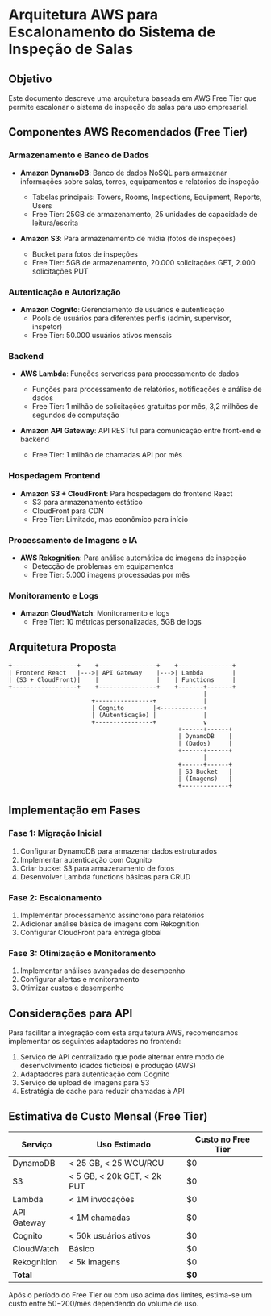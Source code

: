 
# Arquitetura AWS para Escalonamento do Sistema de Inspeção de Salas

## Objetivo
Este documento descreve uma arquitetura baseada em AWS Free Tier que permite escalonar o sistema de inspeção de salas para uso empresarial.

## Componentes AWS Recomendados (Free Tier)

### Armazenamento e Banco de Dados
- **Amazon DynamoDB**: Banco de dados NoSQL para armazenar informações sobre salas, torres, equipamentos e relatórios de inspeção
  - Tabelas principais: Towers, Rooms, Inspections, Equipment, Reports, Users
  - Free Tier: 25GB de armazenamento, 25 unidades de capacidade de leitura/escrita
  
- **Amazon S3**: Para armazenamento de mídia (fotos de inspeções)
  - Bucket para fotos de inspeções
  - Free Tier: 5GB de armazenamento, 20.000 solicitações GET, 2.000 solicitações PUT

### Autenticação e Autorização
- **Amazon Cognito**: Gerenciamento de usuários e autenticação
  - Pools de usuários para diferentes perfis (admin, supervisor, inspetor)
  - Free Tier: 50.000 usuários ativos mensais

### Backend
- **AWS Lambda**: Funções serverless para processamento de dados
  - Funções para processamento de relatórios, notificações e análise de dados
  - Free Tier: 1 milhão de solicitações gratuitas por mês, 3,2 milhões de segundos de computação
  
- **Amazon API Gateway**: API RESTful para comunicação entre front-end e backend
  - Free Tier: 1 milhão de chamadas API por mês

### Hospedagem Frontend
- **Amazon S3 + CloudFront**: Para hospedagem do frontend React
  - S3 para armazenamento estático
  - CloudFront para CDN
  - Free Tier: Limitado, mas econômico para início

### Processamento de Imagens e IA
- **AWS Rekognition**: Para análise automática de imagens de inspeção
  - Detecção de problemas em equipamentos
  - Free Tier: 5.000 imagens processadas por mês

### Monitoramento e Logs
- **Amazon CloudWatch**: Monitoramento e logs
  - Free Tier: 10 métricas personalizadas, 5GB de logs

## Arquitetura Proposta

```
+------------------+    +----------------+    +---------------+
| Frontend React   |--->| API Gateway    |--->| Lambda        |
| (S3 + CloudFront)|    |                |    | Functions     |
+------------------+    +----------------+    +-------+-------+
                                                      |
                       +----------------+             |
                       | Cognito        |<------------+
                       | (Autenticação) |             |
                       +----------------+             v
                                               +------+------+
                                               | DynamoDB    |
                                               | (Dados)     |
                                               +------+------+
                                                      |
                                               +------+------+
                                               | S3 Bucket   |
                                               | (Imagens)   |
                                               +-------------+
```

## Implementação em Fases

### Fase 1: Migração Inicial
1. Configurar DynamoDB para armazenar dados estruturados
2. Implementar autenticação com Cognito
3. Criar bucket S3 para armazenamento de fotos
4. Desenvolver Lambda functions básicas para CRUD

### Fase 2: Escalonamento
1. Implementar processamento assíncrono para relatórios
2. Adicionar análise básica de imagens com Rekognition
3. Configurar CloudFront para entrega global

### Fase 3: Otimização e Monitoramento
1. Implementar análises avançadas de desempenho
2. Configurar alertas e monitoramento
3. Otimizar custos e desempenho

## Considerações para API

Para facilitar a integração com esta arquitetura AWS, recomendamos implementar os seguintes adaptadores no frontend:

1. Serviço de API centralizado que pode alternar entre modo de desenvolvimento (dados fictícios) e produção (AWS)
2. Adaptadores para autenticação com Cognito
3. Serviço de upload de imagens para S3
4. Estratégia de cache para reduzir chamadas à API

## Estimativa de Custo Mensal (Free Tier)

| Serviço      | Uso Estimado                    | Custo no Free Tier |
|--------------|----------------------------------|-------------------|
| DynamoDB     | < 25 GB, < 25 WCU/RCU           | $0                |
| S3           | < 5 GB, < 20k GET, < 2k PUT     | $0                |
| Lambda       | < 1M invocações                 | $0                |
| API Gateway  | < 1M chamadas                   | $0                |
| Cognito      | < 50k usuários ativos           | $0                |
| CloudWatch   | Básico                          | $0                |
| Rekognition  | < 5k imagens                    | $0                |
| **Total**    |                                 | **$0**            |

Após o período do Free Tier ou com uso acima dos limites, estima-se um custo entre $50-$200/mês dependendo do volume de uso.
